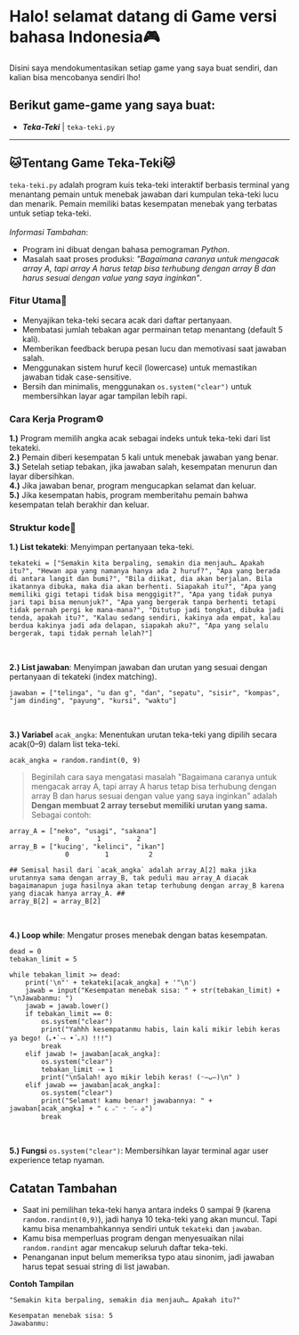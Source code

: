 # Halo! selamat datang di Game versi bahasa Indonesia🎮️
Disini saya mendokumentasikan setiap game yang saya buat sendiri, dan kalian bisa mencobanya sendiri lho!

## Berikut game-game yang saya buat:
- ***Teka-Teki*** | `teka-teki.py`

---

## 🐱Tentang Game Teka-Teki🐱
`teka-teki.py` adalah program kuis teka-teki interaktif berbasis terminal yang menantang pemain untuk menebak jawaban dari kumpulan teka-teki lucu dan menarik. Pemain memiliki batas kesempatan menebak yang terbatas untuk setiap teka-teki. <br><br>
*Informasi Tambahan*:
- Program ini dibuat dengan bahasa pemograman *Python*.
- Masalah saat proses produksi: *"Bagaimana caranya untuk mengacak array A, tapi array A harus tetap bisa terhubung dengan array B dan harus sesuai dengan value yang saya inginkan"*. 

### Fitur Utama🧋
- Menyajikan teka-teki secara acak dari daftar pertanyaan.
- Membatasi jumlah tebakan agar permainan tetap menantang (default 5 kali).
- Memberikan feedback berupa pesan lucu dan memotivasi saat jawaban salah.
- Menggunakan sistem huruf kecil (lowercase) untuk memastikan jawaban tidak case-sensitive.
- Bersih dan minimalis, menggunakan `os.system("clear")` untuk membersihkan layar agar tampilan lebih rapi.

### Cara Kerja Program⚙️
**1.)** Program memilih angka acak sebagai indeks untuk teka-teki dari list tekateki. <br>
**2.)** Pemain diberi kesempatan 5 kali untuk menebak jawaban yang benar. <br>
**3.)** Setelah setiap tebakan, jika jawaban salah, kesempatan menurun dan layar dibersihkan. <br>
**4.)** Jika jawaban benar, program mengucapkan selamat dan keluar. <br>
**5.)** Jika kesempatan habis, program memberitahu pemain bahwa kesempatan telah berakhir dan keluar. 

### Struktur kode📜
**1.) List tekateki**: Menyimpan pertanyaan teka-teki. <br>
```
tekateki = ["Semakin kita berpaling, semakin dia menjauh… Apakah itu?", "Hewan apa yang namanya hanya ada 2 huruf?", "Apa yang berada di antara langit dan bumi?", "Bila diikat, dia akan berjalan. Bila ikatannya dibuka, maka dia akan berhenti. Siapakah itu?", "Apa yang memiliki gigi tetapi tidak bisa menggigit?", "Apa yang tidak punya jari tapi bisa menunjuk?", "Apa yang bergerak tanpa berhenti tetapi tidak pernah pergi ke mana-mana?", "Ditutup jadi tongkat, dibuka jadi tenda, apakah itu?", "Kalau sedang sendiri, kakinya ada empat, kalau berdua kakinya jadi ada delapan, siapakah aku?", "Apa yang selalu bergerak, tapi tidak pernah lelah?"]
```

<br>

**2.) List jawaban**: Menyimpan jawaban dan urutan yang sesuai dengan pertanyaan di tekateki (index matching). <br>
```
jawaban = ["telinga", "u dan g", "dan", "sepatu", "sisir", "kompas", "jam dinding", "payung", "kursi", "waktu"]
```

<br>

**3.) Variabel** `acak_angka`: Menentukan urutan teka-teki yang dipilih secara acak(0–9) dalam list teka-teki.
```
acak_angka = random.randint(0, 9)
```
> Beginilah cara saya mengatasi masalah "Bagaimana caranya untuk mengacak array A, tapi array A harus tetap bisa terhubung dengan array B dan harus sesuai dengan value yang saya inginkan" adalah **Dengan membuat 2 array tersebut memiliki urutan yang sama.**  <br>
> Sebagai contoh:
```
array_A = ["neko", "usagi", "sakana"]
              0       1         2
array_B = ["kucing', "kelinci", "ikan"]
              0         1          2

## Semisal hasil dari `acak_angka` adalah array_A[2] maka jika urutannya sama dengan array_B, tak peduli mau array_A diacak bagaimanapun juga hasilnya akan tetap terhubung dengan array_B karena yang diacak hanya array_A. ##
array_B[2] = array_B[2] 

```

<br>

**4.) Loop while**: Mengatur proses menebak dengan batas kesempatan. <br>
```
dead = 0
tebakan_limit = 5

while tebakan_limit >= dead:  
    print('\n"' + tekateki[acak_angka] + '"\n')
    jawab = input("Kesempatan menebak sisa: " + str(tebakan_limit) + "\nJawabanmu: ")
    jawab = jawab.lower()
    if tebakan_limit == 0:
        os.system("clear")
        print("Yahhh kesempatanmu habis, lain kali mikir lebih keras ya bego! (｡•̀ ⤙ •́ ｡ꐦ) !!!")  
        break 
    elif jawab != jawaban[acak_angka]:
        os.system("clear")
        tebakan_limit -= 1  
        print("\nSalah! ayo mikir lebih keras! (ᵕ—ᴗ—)\n" )
    elif jawab == jawaban[acak_angka]:
        os.system("clear")
        print("Selamat! kamu benar! jawabannya: " + jawaban[acak_angka] + " ૮ ˶ᵔ ᵕ ᵔ˶ ა")
        break
```

<br>

**5.) Fungsi** `os.system("clear")`: Membersihkan layar terminal agar user experience tetap nyaman.

## Catatan Tambahan
- Saat ini pemilihan teka-teki hanya antara indeks 0 sampai 9 (karena `random.randint(0,9)`), jadi hanya 10 teka-teki yang akan muncul. Tapi kamu bisa menambahkannya sendiri untuk `tekateki` dan `jawaban`.
- Kamu bisa memperluas program dengan menyesuaikan nilai `random.randint` agar mencakup seluruh daftar teka-teki.
- Penanganan input belum memeriksa typo atau sinonim, jadi jawaban harus tepat sesuai string di list jawaban.

**Contoh Tampilan**
```
"Semakin kita berpaling, semakin dia menjauh… Apakah itu?"

Kesempatan menebak sisa: 5  
Jawabanmu: 
```
